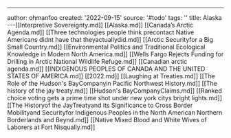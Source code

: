 ---
author: ohmanfoo
created: '2022-09-15'
source: '#todo'
tags: ''
title: Alaska
---[[Interpretive Sovereignty.md]]
[[Alaska.md]]
[[Canada’s Arctic Agenda.md]]
[[Three technologies people think precontact Native Americans didnt have that theyactuallydid.md]]
[[Arctic Securityfor a Big Small Country.md]]
[[Environmental Politics and Traditional Ecological Knowledge in Modern North America.md]]
[[Wells Fargo Rejects Funding for Drilling in Arctic National Wildlife Refuge.md]]
[[Canadian arctic agenda.md]]
[[INDIGENOUS PEOPLES OF CANADA AND THE UNITED STATES OF AMERICA.md]]
[[2022.md]]
[[Laughing at Treaties.md]]
[[The Role of the Hudson's BayCompanyin Pacific Northwest History.md]]
[[The history of the jay treaty.md]]
[[Hudson's BayCompanyClaims.md]]
[[Ranked choice voting gets a prime time shot under new york citys bright lights.md]]
[[The Historyof the JayTreatyand its Significance to Cross Border Mobilityand Securityfor Indigenous Peoples in the North American Northern Borderlands and Beynd.md]]
[[Native Mixed Blood and White Wives of Laborers at Fort Nisqually.md]]
